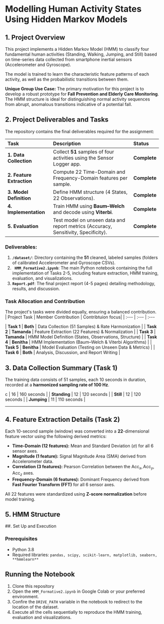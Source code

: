 # Modelling Human Activity States Using Hidden Markov Models

## 1. Project Overview

This project implements a Hidden Markov Model (HMM) to classify four fundamental human activities (Standing, Walking, Jumping, and Still) based on time-series data collected from smartphone inertial sensors (Accelerometer and Gyroscope).

The model is trained to learn the characteristic feature patterns of each activity, as well as the probabilistic transitions between them.

**Unique Group Use Case:** The primary motivation for this project is to develop a robust prototype for **Fall Prevention and Elderly Care Monitoring**. The HMM structure is ideal for distinguishing normal activity sequences from abrupt, anomalous transitions indicative of a potential fall.


## 2. Project Deliverables and Tasks 
The repository contains the final deliverables required for the assignment:

| Task | Description | Status |
| :--- | :--- | :--- |
| **1. Data Collection** | Collect $\mathbf{51 \text{ samples}}$ of four activities using the Sensor Logger app. |  **Complete** |
| **2. Feature Extraction** | Compute 22 Time-Domain and Frequency-Domain features per sample. |  **Complete** |
| **3. Model Definition** | Define HMM structure (4 States, 22 Observations). |  **Complete** |
| **4. Implementation** | Train HMM using **Baum–Welch** and decode using **Viterbi**. |  **Complete** |
| **5. Evaluation** | Test model on unseen data and report metrics (Accuracy, Sensitivity, Specificity). |  **Complete** |

### Deliverables:

1.  **`/dataset/`**: Directory containing the $\mathbf{51}$ cleaned, labeled samples (folders of calibrated Accelerometer and Gyroscope CSVs).
2.  **` HMM_Formative2.ipynb`**: The main Python notebook containing the full implementation of Tasks 2-5, including feature extraction, HMM training, evaluation, and visualizations.
3.  **`Report.pdf`**: The final project report (4-5 pages) detailing methodology, results, and discussion.

### Task Allocation and Contribution 
The project's tasks were divided equally, ensuring a balanced contribution.
| Project Task | Member Contribution | Contribtuion focus|
| :---  | :---  | :--- 

| **Task 1** | **Both** | Data Collection (51 Samples) & Rate Harmonization |
| **Task 2** | **Tamanda** | Feature Extraction (22 Features) & Normalization |
| **Task 3** | **Tamanda** | HMM Model Definition (States, Observations, Structure) |
| **Task 4** | **Benitha** | HMM Implementation (Baum–Welch & Viterbi Algorithms) |
| **Task 5** | **Benitha** | Model Evaluation (Testing on Unseen Data & Metrics) |
| **Task 6** | **Both** | Analysis, Discussion, and Report Writing |


## 3. Data Collection Summary (Task 1)

The training data consists of 51 samples, each 10 seconds in duration, recorded at a **harmonized sampling rate of 100 Hz**.

c | 16 | 160 seconds |
| **Standing** | 12 | 120 seconds |
| **Still** | 12 | 120 seconds |
| **Jumping** | 11 | 110 seconds |

---

## 4. Feature Extraction Details (Task 2)

Each 10-second sample (window) was converted into a $\mathbf{22 \text{-dimensional feature vector}}$ using the following derived metrics:

* **Time-Domain (12 features):** Mean and Standard Deviation ($\sigma$) for all 6 sensor axes.
* **Magnitude (1 feature):** Signal Magnitude Area (SMA) derived from Accelerometer data.
* **Correlation (3 features):** Pearson Correlation between the $\text{Acc}_x, \text{Acc}_y, \text{Acc}_z$ axes.
* **Frequency-Domain (6 features):** Dominant Frequency derived from **Fast Fourier Transform (FFT)** for all 6 sensor axes.

All 22 features were standardized using **Z-score normalization** before model training.

## 5. HMM Structure
##. Set Up and Execution
### Prerequisites
 * Python 3.8
 * Required libraries: `pandas, scipy, scikit-learn, matplotlib, seaborn,  **hmmlearn** `

## Running the Notebook
1. Clone this repository
2. Open the `HMM_Formative2.ipynb`  in Google Colab or your preferred environment.
3. Confire the `DRIVE_PATH` variable in the notebook to redirect to the location of the dataset.
4. Execute all the cells sequentially to reproduce the HMM training, evaluation and visualizations.
 
